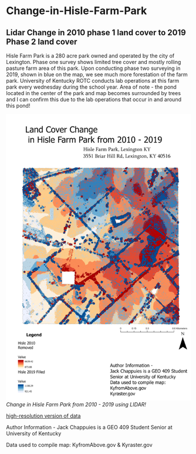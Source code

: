 # Change-in-Hisle-Farm-Park
## Lidar Change in 2010 phase 1 land cover to 2019 Phase 2 land cover

Hisle Farm Park is a 280 acre park owned and operated by the city of Lexington. Phase one survey shows limited tree cover and mostly rolling pasture farm area of this park. Upon conducting phase two surveying in 2019, shown in blue on the map, we see much more forestation of the farm park. University of Kentucky ROTC conducts lab operations at this farm park every wednesday during the school year. Area of note - the pond located in the center of the park and map becomes surrounded by trees and I can confirm this due to the lab operations that occur in and around this pond!

![Land Cover Change in Hisle](map.jpg)     
*Change in Hisle Farm Park from 2010 - 2019 using LIDAR!*

[high-resolution version of data](hi-res.pdf)     

Author Information - 
Jack Chappuies is a GEO 409 Student 
Senior at University of Kentucky 

Data used to compile map:
KyfromAbove.gov  &
Kyraster.gov
